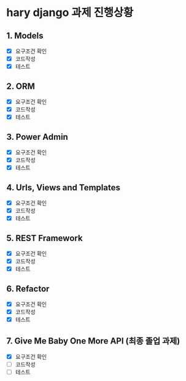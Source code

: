 # hary django 과제 진행상황

## 1. Models

- [x] 요구조건 확인
- [x] 코드작성
- [x] 테스트

## 2. ORM

- [x] 요구조건 확인
- [x] 코드작성
- [x] 테스트

## 3. Power Admin

- [x] 요구조건 확인
- [x] 코드작성
- [x] 테스트

## 4. Urls, Views and Templates

- [x] 요구조건 확인
- [x] 코드작성
- [x] 테스트

## 5. REST Framework

- [x] 요구조건 확인
- [x] 코드작성
- [x] 테스트

## 6. Refactor

- [x] 요구조건 확인
- [x] 코드작성
- [x] 테스트

## 7. Give Me Baby One More API (최종 졸업 과제)

- [x] 요구조건 확인
- [ ] 코드작성
- [ ] 테스트
